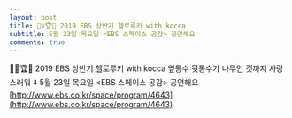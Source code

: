 ```yaml
---
layout: post
title: 🙆‍♀️🏆🎫 2019 EBS 상반기 헬로루키 with kocca
subtitle: 5월 23일 목요일 <EBS 스페이스 공감> 공연해요
comments: true
---
```


🙆‍♀️🏆🎫
2019 EBS 상반기 헬로루키 with kocca
옆통수 뒷통수가 나무인 것까지 사랑스러워
⬇️
5월 23일 목요일 <EBS 스페이스 공감> 공연해요
[http://www.ebs.co.kr/space/program/4643](http://www.ebs.co.kr/space/program/4643)

